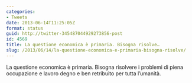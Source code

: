 ```yaml
---
categories:
- Tweets
date: 2013-06-14T11:25:05Z
format: status
guid: http://twitter-345487044929273856-post
id: 4569
title: La questione economica è primaria. Bisogna risolve…
slug: /2013/06/14/la-questione-economica-e-primaria-bisogna-risolve/
---
```


La questione economica è primaria. Bisogna risolvere i problemi di piena occupazione e lavoro degno e ben retribuito per tutta l’umanità.
